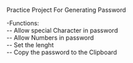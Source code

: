 Practice Project For Generating Password 

-Functions: \
 -- Allow special Character in password \
 -- Allow Numbers in password \
 -- Set the lenght \
 -- Copy the password to the Clipboard 
 
 
